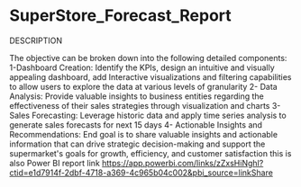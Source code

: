 # SuperStore_Forecast_Report
DESCRIPTION

The objective can be broken down into the following detailed components:
1-Dashboard Creation: Identify the KPIs, design an intuitive and visually appealing dashboard, add Interactive visualizations and filtering capabilities to allow users to         explore the data at various levels of granularity 
2- 
Data Analysis: Provide valuable insights to business entities regarding the effectiveness of their sales strategies through visualization and charts
 3- 
 Sales Forecasting: Leverage historic data and apply time series analysis to generate sales forecasts for next 15 days 
 4- 
 Actionable Insights and Recommendations: End goal is to share valuable insights and actionable information that can drive strategic decision-making and support the              supermarket's goals for growth, efficiency, and customer satisfaction
   this is also Power BI report link
  https://app.powerbi.com/links/zZxsHiNghl?ctid=e1d7914f-2dbf-4718-a369-4c965b04c002&pbi_source=linkShare
